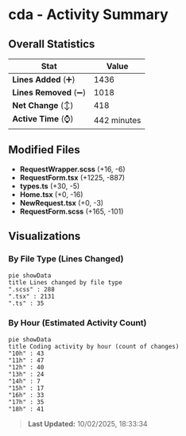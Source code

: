 # cda - Activity Summary 

## Overall Statistics

| Stat                   | Value                                                             |
| ---------------------- | ----------------------------------------------------------------- |
| **Lines Added** (➕)   | 1436                                          |
| **Lines Removed** (➖) | 1018                                        |
| **Net Change** (↕)    | 418                |
| **Active Time** (⌚)   | 442 minutes |


## Modified Files
- **RequestWrapper.scss** (+16, -6)
- **RequestForm.tsx** (+1225, -887)
- **types.ts** (+30, -5)
- **Home.tsx** (+0, -16)
- **NewRequest.tsx** (+0, -3)
- **RequestForm.scss** (+165, -101)

## Visualizations

### By File Type (Lines Changed)

```mermaid
pie showData
title Lines changed by file type
".scss" : 288
".tsx" : 2131
".ts" : 35
```

### By Hour (Estimated Activity Count)

```mermaid
pie showData
title Coding activity by hour (count of changes)
"10h" : 43
"11h" : 47
"12h" : 40
"13h" : 24
"14h" : 7
"15h" : 17
"16h" : 33
"17h" : 35
"18h" : 41
```


> **Last Updated:** 10/02/2025, 18:33:34